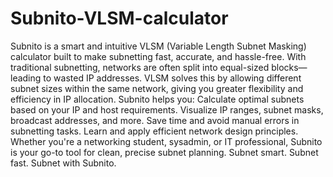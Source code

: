 # Subnito-VLSM-calculator

Subnito is a smart and intuitive VLSM (Variable Length Subnet Masking) calculator built to make subnetting fast, accurate, and hassle-free.
With traditional subnetting, networks are often split into equal-sized blocks—leading to wasted IP addresses. VLSM solves this by allowing different subnet sizes within the same network, giving you greater flexibility and efficiency in IP allocation.
Subnito helps you:
Calculate optimal subnets based on your IP and host requirements.
Visualize IP ranges, subnet masks, broadcast addresses, and more.
Save time and avoid manual errors in subnetting tasks.
Learn and apply efficient network design principles.
Whether you're a networking student, sysadmin, or IT professional, Subnito is your go-to tool for clean, precise subnet planning.
Subnet smart. Subnet fast. Subnet with Subnito.
